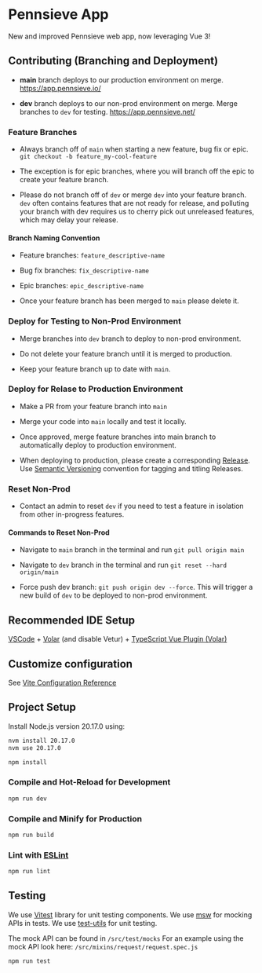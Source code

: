 # Pennsieve App

New and improved Pennsieve web app, now leveraging Vue 3!

## Contributing (Branching and Deployment)

- **main** branch deploys to our production environment on merge. https://app.pennsieve.io/

- **dev** branch deploys to our non-prod environment on merge. Merge branches to `dev` for testing. https://app.pennsieve.net/

### Feature Branches

- Always branch off of `main` when starting a new feature, bug fix or epic. `git checkout -b feature_my-cool-feature`

- The exception is for epic branches, where you will branch off the epic to create your feature branch.

- Please do not branch off of `dev` or merge `dev` into your feature branch. `dev` often contains features that are not ready for release, and polluting your branch with dev requires us to cherry pick out unreleased features, which may delay your release.

#### Branch Naming Convention

- Feature branches: `feature_descriptive-name`
- Bug fix branches: `fix_descriptive-name`
- Epic branches: `epic_descriptive-name`

- Once your feature branch has been merged to `main` please delete it.

### Deploy for Testing to Non-Prod Environment

- Merge branches into `dev` branch to deploy to non-prod environment.

- Do not delete your feature branch until it is merged to production.

- Keep your feature branch up to date with `main`.

### Deploy for Relase to Production Environment

- Make a PR from your feature branch into `main`

- Merge your code into `main` locally and test it locally.

- Once approved, merge feature branches into main branch to automatically deploy to production environment.

- When deploying to production, please create a corresponding [Release](https://docs.github.com/en/repositories/releasing-projects-on-github/managing-releases-in-a-repository). Use [Semantic Versioning](https://semver.org/) convention for tagging and titling Releases.

### Reset Non-Prod

- Contact an admin to reset `dev` if you need to test a feature in isolation from other in-progress features.

#### Commands to Reset Non-Prod

- Navigate to `main` branch in the terminal and run `git pull origin main`

- Navigate to `dev` branch in the terminal and run `git reset --hard origin/main`

- Force push dev branch: `git push origin dev --force`. This will trigger a new build of `dev` to be deployed to non-prod environment.

## Recommended IDE Setup

[VSCode](https://code.visualstudio.com/) + [Volar](https://marketplace.visualstudio.com/items?itemName=Vue.volar) (and disable Vetur) + [TypeScript Vue Plugin (Volar)](https://marketplace.visualstudio.com/items?itemName=Vue.vscode-typescript-vue-plugin)

## Customize configuration

See [Vite Configuration Reference](https://vitejs.dev/config/)

## Project Setup

Install Node.js version 20.17.0 using:

```sh
nvm install 20.17.0
nvm use 20.17.0
```

```sh
npm install
```

### Compile and Hot-Reload for Development

```sh
npm run dev
```

### Compile and Minify for Production

```sh
npm run build
```

### Lint with [ESLint](https://eslint.org/)

```sh
npm run lint
```

## Testing

We use [Vitest](https://vitest.dev/) library for unit testing components.
We use [msw](https://mswjs.io/) for mocking APIs in tests.
We use [test-utils](https://test-utils.vuejs.org/) for unit testing.

The mock API can be found in `/src/test/mocks`
For an example using the mock API look here: `/src/mixins/request/request.spec.js`

```sh
npm run test
```
